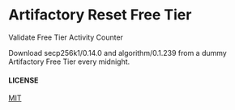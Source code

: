 # Artifactory Reset Free Tier

Validate Free Tier Activity Counter

Download secp256k1/0.14.0 and algorithm/0.1.239 from a dummy Artifactory Free Tier every midnight.


#### LICENSE
[MIT](LICENSE.md)


